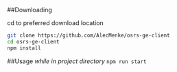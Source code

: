 ##Downloading

cd to preferred download location
```sh
git clone https://github.com/AlecMenke/osrs-ge-client
cd osrs-ge-client
npm install
```

##Usage
*while in project directory*
```npm run start```